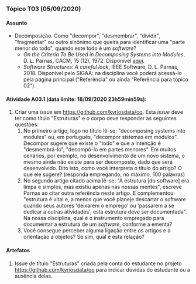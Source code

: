 ### Tópico T03 (**05/09/2020**)

#### Assunto

- Decomposição. Como "decompor", "desmembrar", "dividir", "fragmentar" ou outro sinônimo que queira
  para identificar uma "parte menor do todo", quando este todo é um _software_?
  - _On the Criteria To Be Used in Decomposing Systems into Modules_, D. L. Parnas, CACM, 15 (12), 1972. Disponível [aqui](https://www.win.tue.nl/~wstomv/edu/2ip30/references/criteria_for_modularization.pdf).
  - _Software Structures: A careful look_, IEEE Software, D. L. Parnas, 2018. Disponível pelo SIGAA: na disciplina você poderá acessá-lo pela página principal ("Referência" ou ainda "Referência para tópico 02").

#### Atividade A03.1 (data limite: **18/09/2020 23h59min59s**):

1. Criar uma _issue_ em https://github.com/kyriosdata/oo. Esta _issue_ deve ter como título "Estruturas" e o corpo deve responder as seguintes questões:
   1. No primeiro artigo, logo no título lê-se: "decomposing systems into modules" ou, em português, "decompor sistemas em módulos". Decompor sugere que existe o "todo" e que a intenção é "desmembrá-lo", "decompô-lo em partes menores". Em muitos cenários, por exemplo, no desenvolvimento de um novo sistema, o mesmo ainda não existe para ser decomposto, dado que será desenvolvido. Dito isto, como você interpreta o título do artigo? O que ele sugere? (responda empregando, no máximo, 100 palavras)
   1. No segundo artigo citado acima lê-se: "A estrutura [do software] era limpa e simples, mas existiu apenas nas nossas mentes", escreve Parnas ao citar outra referência neste artigo. E complementou: "estrutura é vital e, a menos que você planeje descartar o software quando seus autores 'deixarem o emprego' ou 'passarem a se dedicar a outras atividades', esta estrutura deve ser documentada". Na nossa disciplina, qual é o instrumento empregado para documentar a estrutura de um _software_, conforme a ementa?
   1. Você consegue perceber alguma ligação entre os artigos e a orientação a objetos? Se sim, qual é esta relação?

#### Artefatos

1. Issue de título "Estruturas" criada pela conta do estudante no projeto https://github.com/kyriosdata/oo para indicar dúvidas do estudante ou a ausência delas.
